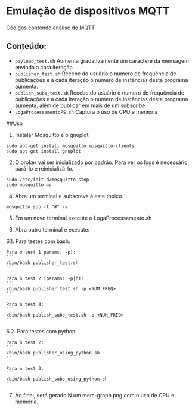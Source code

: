 # Emulação de dispositivos MQTT

Códigos contendo análise do MQTT

## Conteúdo:

- `payload_test.sh` Aumenta gradativamente um caractere da mensagem enviada a cara iteração
- `publisher_test.sh` Recebe do usuário o numero de frequência de publicações e a cada iteração o número de instâncias deste programa aumenta.
- `publish_subs_test.sh` Recebe do usuário o numero de frequência de publicações e a cada iteração o número de instâncias deste programa aumenta, além de publicar em mais de um subscribe.
- `LogaProcessamentoPS.sh` Captura o uso de CPU e memória


##Uso

1. Instalar  Mosquitto e o gnuplot
```
sudo apt-get install mosquitto mosquitto-clients
sudo apt-get install gnuplot
```

2. O broker vai ser inicializado por padrão.  Para ver os logs é necessário
pará-lo e reinicializá-lo.

```
sudo /etc/init.d/mosquitto stop
sudo mosquitto –v
```

4. Abra um terminal e subscreva à este tópico.

```
mosquitto_sub -t "#" -v
```

5. Em um novo terminal execute o LogaProcessamento.sh

6. Abra outro terminal e execute:

  6.1. Para testes com bash:

    Para o test 1 params: -p):
    ```
    /bin/bash publisher_test.sh
    ```

    Para o test 2 (params: -p|h):
    ```
    /bin/bash publisher_test.sh -p <NUM_FREQ>
    ```

    Para o test 3:
    ```
    /bin/bash publish_subs_test.sh -p <NUM_FREQ>
    ```

  6.2. Para testes com python:

    Para o test 2:
    ```
    /bin/bash publisher_using_python.sh
    ```

    Para o test 3:
    ```
    /bin/bash publish_subs_using_python.sh
    ```

7. Ao final, será gerado N um mem-graph.png com o uso de CPU e memória.

